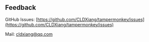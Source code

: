 # <!--SCRIPT_NAME-->

<!--SCRIPT_DETAIL-->

## Feedback

GitHub Issues: [https://github.com/CLDXiang/tampermonkey/issues](https://github.com/CLDXiang/tampermonkey/issues)

Mail: <cldxiang@qq.com>
